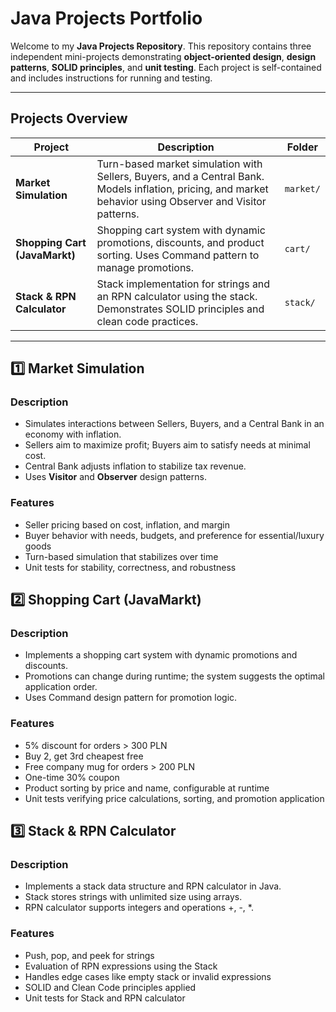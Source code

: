 # Java Projects Portfolio

Welcome to my **Java Projects Repository**. This repository contains three independent mini-projects demonstrating **object-oriented design**, **design patterns**, **SOLID principles**, and **unit testing**. Each project is self-contained and includes instructions for running and testing.

---

## Projects Overview

| Project | Description | Folder |
|---------|-------------|--------|
| **Market Simulation** | Turn-based market simulation with Sellers, Buyers, and a Central Bank. Models inflation, pricing, and market behavior using Observer and Visitor patterns. | `market/` |
| **Shopping Cart (JavaMarkt)** | Shopping cart system with dynamic promotions, discounts, and product sorting. Uses Command pattern to manage promotions. | `cart/` |
| **Stack & RPN Calculator** | Stack implementation for strings and an RPN calculator using the stack. Demonstrates SOLID principles and clean code practices. | `stack/` |

---

## 1️⃣ Market Simulation

### Description
- Simulates interactions between Sellers, Buyers, and a Central Bank in an economy with inflation.  
- Sellers aim to maximize profit; Buyers aim to satisfy needs at minimal cost.  
- Central Bank adjusts inflation to stabilize tax revenue.  
- Uses **Visitor** and **Observer** design patterns.

### Features
- Seller pricing based on cost, inflation, and margin  
- Buyer behavior with needs, budgets, and preference for essential/luxury goods  
- Turn-based simulation that stabilizes over time  
- Unit tests for stability, correctness, and robustness  

## 2️⃣ Shopping Cart (JavaMarkt)

### Description
- Implements a shopping cart system with dynamic promotions and discounts.
- Promotions can change during runtime; the system suggests the optimal application order.
- Uses Command design pattern for promotion logic.

### Features
- 5% discount for orders > 300 PLN
- Buy 2, get 3rd cheapest free
- Free company mug for orders > 200 PLN
- One-time 30% coupon
- Product sorting by price and name, configurable at runtime
- Unit tests verifying price calculations, sorting, and promotion application

## 3️⃣ Stack & RPN Calculator

### Description
- Implements a stack data structure and RPN calculator in Java.
- Stack stores strings with unlimited size using arrays.
- RPN calculator supports integers and operations +, -, *.

### Features
- Push, pop, and peek for strings
- Evaluation of RPN expressions using the Stack
- Handles edge cases like empty stack or invalid expressions
- SOLID and Clean Code principles applied
- Unit tests for Stack and RPN calculator